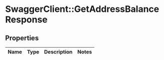 # SwaggerClient::GetAddressBalanceResponse

## Properties
Name | Type | Description | Notes
------------ | ------------- | ------------- | -------------


